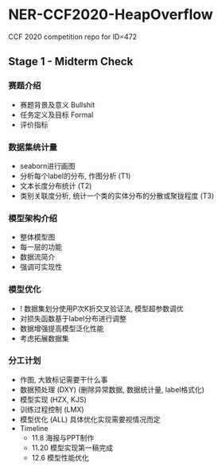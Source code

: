 # NER-CCF2020-HeapOverflow
CCF 2020 competition repo for ID=472

## Stage 1 - Midterm Check

### 赛题介绍
  - 赛题背景及意义 Bullshit
  - 任务定义及目标 Formal
  - 评价指标

### 数据集统计量
  - seaborn进行画图
  - 分析每个label的分布, 作图分析 (T1)
  - 文本长度分布统计 (T2)
  - 类别关联度分析, 统计一个类的实体分布的分散或聚拢程度 (T3)

### 模型架构介绍
  - 整体模型图
  - 每一层的功能
  - 数据流简介
  - 强调可实现性

### 模型优化
  - ! 数据集划分使用P次K折交叉验证法, 模型超参数调优
  - 对损失函数基于label分布进行调整
  - 数据增强提高模型泛化性能
  - 考虑拓展数据集

### 分工计划
  - 作图, 大致标记需要干什么事
  - 数据预处理 (DXY) (删除异常数据, 数据统计量, label格式化)
  - 模型实现 (HZX, KJS)
  - 训练过程控制 (LMX)
  - 模型优化 (ALL) 具体优化实现需要视情况而定
  - Timeline
      - 11.8  海报与PPT制作
      - 11.20 模型实现第一稿完成
      - 12.6  模型性能优化
